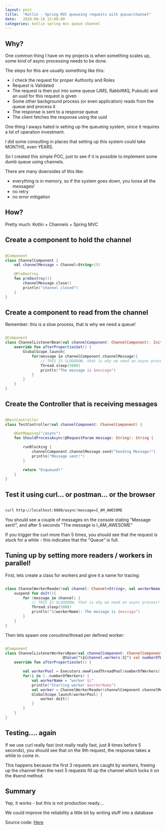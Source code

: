 ```yaml
---
layout: post
title:  "Kotlin - Spring MVC queueing requests with queue/channel"
date:   2020-08-16 13:00:00
categories: kotlin spring mvc queue channel
---
```


## Why?

One common thing I have on my projects is when something scales up, some kind of async processing needs to be done.

The steps for this are usually something like this:

- I check the request for proper Authority and Roles
- Request is Validated
- The request is then put into some queue (JMS, RabbitMQ, Pubsub) and an uuid for this request is given
- Some other background process (or even application) reads from the queue and process it
- The response is sent to a response queue
- The client fetches the response using the uuid

One thing I aways hated is setting up the queueing system, since it requires a lot of operation investment.

I did some consulting in places that setting up this system could take MONTHS, even YEARS.

So I created this simple POC, just to see if it is possible to implement some dumb queue using channels.

There are many downsides of this like:
- everything is in memory, so if the system goes down, you loose all the messages!
- no retry
- no error mitigation

## How?

Pretty much: Kotlin + Channels + Spring MVC

## Create a component to hold the channel

```kotlin

@Component
class ChannelComponent {
    val channelMessage = Channel<String>(5)

    @PreDestroy
    fun preDestroy(){
        channelMessage.close()
        println("channel closed")
    }
}


```

## Create a component to read from the channel

Remember: this is a slow process, that is why we need a queue!

```kotlin

@Component
class ChannelListenerBean(val channelComponent: ChannelComponent): InitializingBean {
    override fun afterPropertiesSet() {
        GlobalScope.launch{
            for(message in channelComponent.channelMessage){
                // THIS IS SLOOOOOW, that is why we need an async process!
                Thread.sleep(5000)
                println("The message is $message")
            }
        }
    }
}

```

## Create the Controller that is receiving messages

```kotlin

@RestController
class TestController(val channelComponent: ChannelComponent) {

    @GetMapping("/async")
    fun ShouldProcessAsync(@RequestParam message: String): String {

        runBlocking {
            channelComponent.channelMessage.send("Sending Message!")
            println("Message sent!")
        }

        return "Enqueued!"
    }
}

```

## Test it using curl... or postman... or the browser

```bash

curl http://localhost:8080/async?message=I_AM_AWESOME

```

You should see a couple of messages on the console stating "Message sent!", and after 5 seconds "The message is I_AM_AWESOME"

If you trigger the curl more than 5 times, you should see that the request is stuck for a while - this indicates that the "Queue" is full.

## Tuning up by setting more readers / workers in parallel!

First, lets create a class for workers and give it a name for tracing:

```kotlin

class ChannelWorkerReader(val channel: Channel<String>, val workerName:String){
    suspend fun doIt(){
        for (message in channel) {
            // THIS IS SLOOOOOW, that is why we need an async process!
            Thread.sleep(5000)
            println("${workerName}: The message is $message")
        }
    }
}

```

Then lets spawn one coroutine/thread per defined worker:

```kotlin

@Component
class ChannelListenerWorkersBean(val channelComponent: ChannelComponent,
                          @Value("\${channel.workers:3}") val numberOfWorkers:Int): InitializingBean {
    override fun afterPropertiesSet() {

        val workerPool = Executors.newFixedThreadPool(numberOfWorkers).asCoroutineDispatcher()
        for(i in 1..numberOfWorkers) {
            val workerName = "worker $i"
            println("Starting worker $workerName")
            val worker = ChannelWorkerReader(channelComponent.channelMessage, workerName)
            GlobalScope.launch(workerPool) {
                worker.doIt()
            }
        }
    }
}

```

## Testing.... again

If we use curl really fast (not really really fast, just 8 times before 5 seconds), you should see that on the 9th request, the response takes a while to come in.

This happens because the first 3 requests are caught by workers, freeing up the channel then the next 5 requests fill up the channel which locks it on the #send method.

## Summary

Yep, it works - but this is not production ready....

We could improve the reliability a little bit by writing stuff into a database

Source code: [Here](https://github.com/mussatto/PocAsyncChannel)